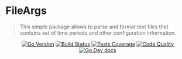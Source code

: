 # FileArgs

> This simple package allows to parse and format text files that contains set of time periods and other configuration information.

<div align="center">
<a href="#" style="display: inline"> <img alt="Go Version" src="https://img.shields.io/github/go-mod/go-version/parro-it/fileargs?style=flat"></a> 
<a href="#" style="display: inline"> <img alt="Build Status" src="https://img.shields.io/github/workflow/status/parro-it/fileargs/Test/master?style=flat"></a>
<a href="#" style="display: inline"> <img  alt="Tests Coverage" src="https://img.shields.io/coveralls/github/parro-it/fileargs/master?style=flat"></a> 
<a href="#" style="display: inline"> <img alt="Code Quality" src="https://img.shields.io/codeclimate/maintainability/parro-it/fileargs?style=flat"></a> 
<a href="#" style="display: inline"> <img alt="Go.Dev docs" src="https://img.shields.io/badge/go.dev-reference-blue?logo=go&logoColor=white&style=flat"></a>
</div>
